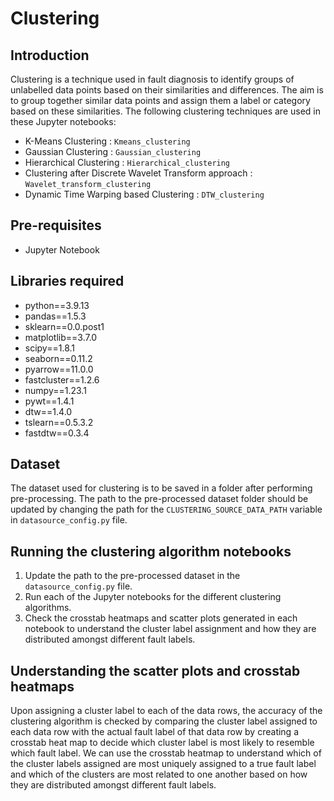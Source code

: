 # Clustering

## Introduction
Clustering is a technique used in fault diagnosis to identify groups of unlabelled data points based on their similarities and differences. The aim is to group together similar data points and assign them a label or category based on these similarities. The following clustering techniques are used in these Jupyter notebooks:

- K-Means Clustering : `Kmeans_clustering`
- Gaussian Clustering : `Gaussian_clustering`
- Hierarchical Clustering : `Hierarchical_clustering`
- Clustering after Discrete Wavelet Transform approach : `Wavelet_transform_clustering` 
- Dynamic Time Warping based Clustering : `DTW_clustering`

## Pre-requisites
- Jupyter Notebook

## Libraries required
- python==3.9.13
- pandas==1.5.3
- sklearn==0.0.post1
- matplotlib==3.7.0
- scipy==1.8.1
- seaborn==0.11.2
- pyarrow==11.0.0
- fastcluster==1.2.6
- numpy==1.23.1
- pywt==1.4.1
- dtw==1.4.0
- tslearn==0.5.3.2
- fastdtw==0.3.4

## Dataset
The dataset used for clustering is to be saved in a folder after performing pre-processing. The path to the pre-processed dataset folder should be updated by changing the path for the `CLUSTERING_SOURCE_DATA_PATH` variable in `datasource_config.py` file.

## Running the clustering algorithm notebooks
1. Update the path to the pre-processed dataset in the `datasource_config.py` file.
2. Run each of the Jupyter notebooks for the different clustering algorithms.
3. Check the crosstab heatmaps and scatter plots generated in each notebook to understand the cluster label assignment and how they are distributed amongst different fault labels.

## Understanding the scatter plots and crosstab heatmaps
Upon assigning a cluster label to each of the data rows, the accuracy of the clustering algorithm is checked by comparing the cluster label assigned to each data row with the actual fault label of that data row by creating a crosstab heat map to decide which cluster label is most likely to resemble which fault label. We can use the crosstab heatmap to understand which of the cluster labels assigned are most uniquely assigned to a true fault label and which of the clusters are most related to one another based on how they are distributed amongst different fault labels. 
